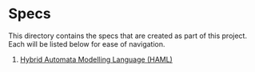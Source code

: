 # Specs

This directory contains the specs that are created as part of this project.
Each will be listed below for ease of navigation.

1. [Hybrid Automata Modelling Language (HAML)](HAML.md)
